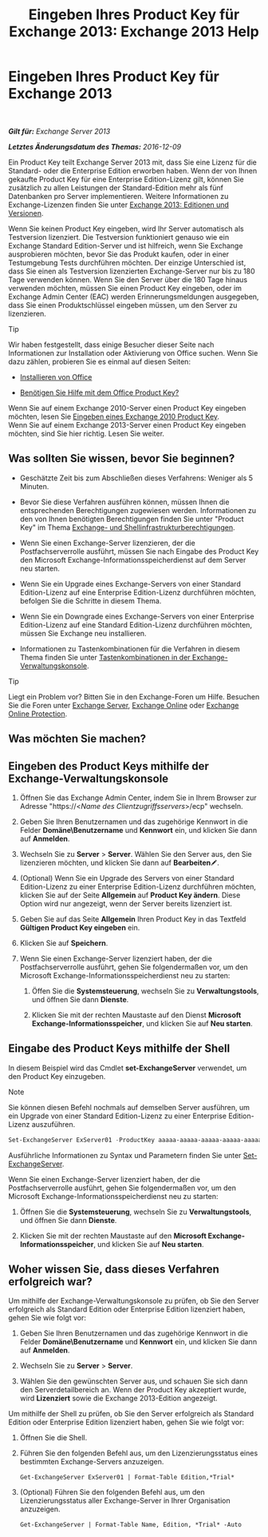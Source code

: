 ﻿---
title: 'Eingeben Ihres Product Key für Exchange 2013: Exchange 2013 Help'
TOCTitle: Eingeben Ihres Product Key für Exchange 2013
ms:assetid: ccb14685-4bdc-42a4-a985-35cd2a1a415c
ms:mtpsurl: https://technet.microsoft.com/de-de/library/Bb124582(v=EXCHG.150)
ms:contentKeyID: 51409347
ms.date: 04/24/2018
mtps_version: v=EXCHG.150
f1_keywords:
- Microsoft.Exchange.Management.SnapIn.Esm.Servers.EnterProductKeyWizardForm.EnterProductKeyWizardPage
ms.translationtype: HT
---

# Eingeben Ihres Product Key für Exchange 2013

 

_**Gilt für:** Exchange Server 2013_

_**Letztes Änderungsdatum des Themas:** 2016-12-09_

Ein Product Key teilt Exchange Server 2013 mit, dass Sie eine Lizenz für die Standard- oder die Enterprise Edition erworben haben. Wenn der von Ihnen gekaufte Product Key für eine Enterprise Edition-Lizenz gilt, können Sie zusätzlich zu allen Leistungen der Standard-Edition mehr als fünf Datenbanken pro Server implementieren. Weitere Informationen zu Exchange-Lizenzen finden Sie unter [Exchange 2013: Editionen und Versionen](exchange-2013-editions-and-versions-exchange-2013-help.md).

Wenn Sie keinen Product Key eingeben, wird Ihr Server automatisch als Testversion lizenziert. Die Testversion funktioniert genauso wie ein Exchange Standard Edition-Server und ist hilfreich, wenn Sie Exchange ausprobieren möchten, bevor Sie das Produkt kaufen, oder in einer Testumgebung Tests durchführen möchten. Der einzige Unterschied ist, dass Sie einen als Testversion lizenzierten Exchange-Server nur bis zu 180 Tage verwenden können. Wenn Sie den Server über die 180 Tage hinaus verwenden möchten, müssen Sie einen Product Key eingeben, oder im Exchange Admin Center (EAC) werden Erinnerungsmeldungen ausgegeben, dass Sie einen Produktschlüssel eingeben müssen, um den Server zu lizenzieren.


> [!TIP]
> Wir haben festgestellt, dass einige Besucher dieser Seite nach Informationen zur Installation oder Aktivierung von Office suchen. Wenn Sie dazu zählen, probieren Sie es einmal auf diesen Seiten: 
> <UL>
> <LI>
> <P><A href="http://go.microsoft.com/fwlink/p/?linkid=403360">Installieren von Office</A></P>
> <LI>
> <P><A href="http://go.microsoft.com/fwlink/p/?linkid=403361">Benötigen Sie Hilfe mit dem Office Product Key?</A></P></LI></UL>Wenn Sie auf einem Exchange 2010-Server einen Product Key eingeben möchten, lesen Sie <A href="http://go.microsoft.com/fwlink/p/?linkid=403370">Eingeben eines Exchange 2010 Product Key</A>.<BR>Wenn Sie auf einem Exchange 2013-Server einen Product Key eingeben möchten, sind Sie hier richtig. Lesen Sie weiter.



## Was sollten Sie wissen, bevor Sie beginnen?

  - Geschätzte Zeit bis zum Abschließen dieses Verfahrens: Weniger als 5 Minuten.

  - Bevor Sie diese Verfahren ausführen können, müssen Ihnen die entsprechenden Berechtigungen zugewiesen werden. Informationen zu den von Ihnen benötigten Berechtigungen finden Sie unter "Product Key" im Thema [Exchange- und Shellinfrastrukturberechtigungen](exchange-and-shell-infrastructure-permissions-exchange-2013-help.md).

  - Wenn Sie einen Exchange-Server lizenzieren, der die Postfachserverrolle ausführt, müssen Sie nach Eingabe des Product Key den Microsoft Exchange-Informationsspeicherdienst auf dem Server neu starten.

  - Wenn Sie ein Upgrade eines Exchange-Servers von einer Standard Edition-Lizenz auf eine Enterprise Edition-Lizenz durchführen möchten, befolgen Sie die Schritte in diesem Thema.

  - Wenn Sie ein Downgrade eines Exchange-Servers von einer Enterprise Edition-Lizenz auf eine Standard Edition-Lizenz durchführen möchten, müssen Sie Exchange neu installieren.

  - Informationen zu Tastenkombinationen für die Verfahren in diesem Thema finden Sie unter [Tastenkombinationen in der Exchange-Verwaltungskonsole](keyboard-shortcuts-in-the-exchange-admin-center-exchange-online-protection-help.md).


> [!TIP]
> Liegt ein Problem vor? Bitten Sie in den Exchange-Foren um Hilfe. Besuchen Sie die Foren unter <A href="https://go.microsoft.com/fwlink/p/?linkid=60612">Exchange Server</A>, <A href="https://go.microsoft.com/fwlink/p/?linkid=267542">Exchange Online</A> oder <A href="https://go.microsoft.com/fwlink/p/?linkid=285351">Exchange Online Protection</A>.



## Was möchten Sie machen?

## Eingeben des Product Keys mithilfe der Exchange-Verwaltungskonsole

1.  Öffnen Sie das Exchange Admin Center, indem Sie in Ihrem Browser zur Adresse "https://\<*Name des Clientzugriffsservers*\>/ecp" wechseln.

2.  Geben Sie Ihren Benutzernamen und das zugehörige Kennwort in die Felder **Domäne\\Benutzername** und **Kennwort** ein, und klicken Sie dann auf **Anmelden**.

3.  Wechseln Sie zu **Server** \> **Server**. Wählen Sie den Server aus, den Sie lizenzieren möchten, und klicken Sie dann auf **Bearbeiten**![Bearbeitungssymbol](images/Bb124582.6f53ccb2-1f13-4c02-bea0-30690e6ea71d(EXCHG.150).gif "Bearbeitungssymbol").

4.  (Optional) Wenn Sie ein Upgrade des Servers von einer Standard Edition-Lizenz zu einer Enterprise Edition-Lizenz durchführen möchten, klicken Sie auf der Seite **Allgemein** auf **Product Key ändern**. Diese Option wird nur angezeigt, wenn der Server bereits lizenziert ist.

5.  Geben Sie auf das Seite **Allgemein** Ihren Product Key in das Textfeld **Gültigen Product Key eingeben** ein.

6.  Klicken Sie auf **Speichern**.

7.  Wenn Sie einen Exchange-Server lizenziert haben, der die Postfachserverrolle ausführt, gehen Sie folgendermaßen vor, um den Microsoft Exchange-Informationsspeicherdienst neu zu starten:
    
    1.  Öffen Sie die **Systemsteuerung**, wechseln Sie zu **Verwaltungstools**, und öffnen Sie dann **Dienste**.
    
    2.  Klicken Sie mit der rechten Maustaste auf den Dienst **Microsoft Exchange-Informationsspeicher**, und klicken Sie auf **Neu starten**.

## Eingabe des Product Keys mithilfe der Shell

In diesem Beispiel wird das Cmdlet **set-ExchangeServer** verwendet, um den Product Key einzugeben.


> [!NOTE]
> Sie können diesen Befehl nochmals auf demselben Server ausführen, um ein Upgrade von einer Standard Edition-Lizenz zu einer Enterprise Edition-Lizenz auszuführen.



```powershell
Set-ExchangeServer ExServer01 -ProductKey aaaaa-aaaaa-aaaaa-aaaaa-aaaaa
```

Ausführliche Informationen zu Syntax und Parametern finden Sie unter [Set-ExchangeServer](https://technet.microsoft.com/de-de/library/bb123716\(v=exchg.150\)).

Wenn Sie einen Exchange-Server lizenziert haben, der die Postfachserverrolle ausführt, gehen Sie folgendermaßen vor, um den Microsoft Exchange-Informationsspeicherdienst neu zu starten:

1.  Öffnen Sie die **Systemsteuerung**, wechseln Sie zu **Verwaltungstools**, und öffnen Sie dann **Dienste**.

2.  Klicken Sie mit der rechten Maustaste auf den **Microsoft Exchange-Informationsspeicher**, und klicken Sie auf **Neu starten**.

## Woher wissen Sie, dass dieses Verfahren erfolgreich war?

Um mithilfe der Exchange-Verwaltungskonsole zu prüfen, ob Sie den Server erfolgreich als Standard Edition oder Enterprise Edition lizenziert haben, gehen Sie wie folgt vor:

1.  Geben Sie Ihren Benutzernamen und das zugehörige Kennwort in die Felder **Domäne\\Benutzername** und **Kennwort** ein, und klicken Sie dann auf **Anmelden**.

2.  Wechseln Sie zu **Server** \> **Server**.

3.  Wählen Sie den gewünschten Server aus, und schauen Sie sich dann den Serverdetailbereich an. Wenn der Product Key akzeptiert wurde, wird **Lizenziert** sowie die Exchange 2013-Edition angezeigt.

Um mithilfe der Shell zu prüfen, ob Sie den Server erfolgreich als Standard Edition oder Enterprise Edition lizenziert haben, gehen Sie wie folgt vor:

1.  Öffnen Sie die Shell.

2.  Führen Sie den folgenden Befehl aus, um den Lizenzierungsstatus eines bestimmten Exchange-Servers anzuzeigen.
    
        Get-ExchangeServer ExServer01 | Format-Table Edition,*Trial*

3.  (Optional) Führen Sie den folgenden Befehl aus, um den Lizenzierungsstatus aller Exchange-Server in Ihrer Organisation anzuzeigen.
    
        Get-ExchangeServer | Format-Table Name, Edition, *Trial* -Auto


